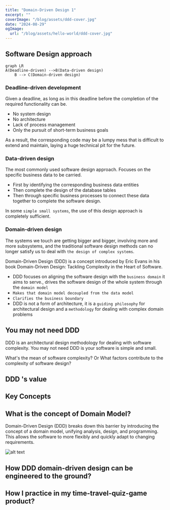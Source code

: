 ```yaml
---
title: "Domain-Driven Design 1"
excerpt: ""
coverImage: "/blog/assets/ddd-cover.jpg"
date: "2024-08-29"
ogImage:
  url: "/blog/assets/hello-world/ddd-cover.jpg"
---
```


## Software Design approach

```
graph LR
A(Deadline-driven) -->B(Data-driven design)
    B --> C(Domain-driven design)
```

### Deadline-driven development

Given a deadline, as long as in this deadline before the completion of the required functionality can be.

- No system design
- No architecture
- Lack of process management
- Only the pursuit of short-term business goals

As a result, the corresponding code may be a lumpy mess that is difficult to extend and maintain, laying a huge technical pit for the future.

### Data-driven design

The most commonly used software design approach.
Focuses on the specific business data to be carried.

- First by identifying the corresponding business data entities
- Then complete the design of the database tables
- Then through specific business processes to connect these data together to complete the software design.

In some `simple small systems`, the use of this design approach is completely sufficient.

### Domain-driven design

The systems we touch are getting bigger and bigger, involving more and more subsystems, and the traditional software design methods can no longer satisfy us to deal with `the design of complex systems`. 

Domain-Driven Design (DDD) is a concept introduced by Eric Evans in his book Domain-Driven Design: Tackling Complexity in the Heart of Software. 

- DDD focuses on aligning the software design with the `business domain` it aims to serve., drives the software design of the whole system through the `domain model`
- `Makes that domain model decoupled from the data model`
- `Clarifies the business boundary`
- DDD is not a form of architecture, it is a `guiding philosophy` for architectural design and a `methodology` for dealing with complex domain problems

## You may not need DDD

DDD is  an architectural design methodology for dealing with software complexity. You may not need DDD is your software is simple and small.

What's the mean of software complexity? Or What factors contribute to the complexity of software design?

## DDD 's value

## Key Concepts

## What is the concept of Domain Model?

Domain-Driven Design (DDD) breaks down this barrier by introducing the concept of a domain model, unifying analysis, design, and programming. This allows the software to more flexibly and quickly adapt to changing requirements.

![alt text](/blog/assets/ddd-complexity-of-domain-logic.png)

## How DDD domain-driven design can be engineered to the ground?

## How I practice in my time-travel-quiz-game product?

